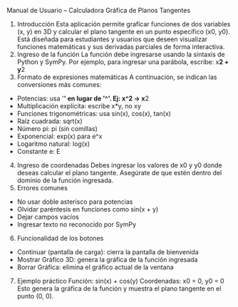 Manual de Usuario – Calculadora Gráfica de Planos Tangentes
1. Introducción
Esta aplicación permite graficar funciones de dos variables (x, y) en 3D y calcular el plano tangente en un punto específico (x0, y0). Está diseñada para estudiantes y usuarios que deseen visualizar funciones matemáticas y sus derivadas parciales de forma interactiva.
2. Ingreso de la función
La función debe ingresarse usando la sintaxis de Python y SymPy. Por ejemplo, para ingresar una parábola, escribe:
x**2 + y**2
3. Formato de expresiones matemáticas
A continuación, se indican las conversiones más comunes:
- Potencias: usa '**' en lugar de '^'. Ej: x^2 → x**2
- Multiplicación explícita: escribe x*y, no xy
- Funciones trigonométricas: usa sin(x), cos(x), tan(x)
- Raíz cuadrada: sqrt(x)
- Número pi: pi (sin comillas)
- Exponencial: exp(x) para e^x
- Logaritmo natural: log(x)
- Constante e: E
4. Ingreso de coordenadas
Debes ingresar los valores de x0 y y0 donde deseas calcular el plano tangente. Asegúrate de que estén dentro del dominio de la función ingresada.
5. Errores comunes
- No usar doble asterisco para potencias
- Olvidar paréntesis en funciones como sin(x + y)
- Dejar campos vacíos
- Ingresar texto no reconocido por SymPy
6. Funcionalidad de los botones
- Continuar (pantalla de carga): cierra la pantalla de bienvenida
- Mostrar Gráfico 3D: genera la gráfica de la función ingresada
- Borrar Gráfica: elimina el gráfico actual de la ventana
7. Ejemplo práctico
Función: sin(x) + cos(y)
Coordenadas: x0 = 0, y0 = 0
Esto genera la gráfica de la función y muestra el plano tangente en el punto (0, 0).
